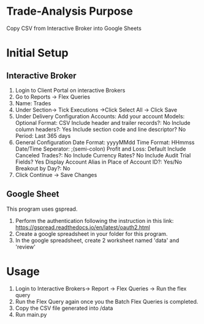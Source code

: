 # Trade-Analysis Purpose
Copy CSV from Interactive Broker into Google Sheets

# Initial Setup
## Interactive Broker
1. Login to Client Portal on interactive Brokers
2. Go to Reports -> Flex Queries
3. Name: Trades
4. Under Section-> Tick Executions ->Click Select All -> Click Save
5. Under Delivery Configuration
  Accounts: Add your account
  Models: Optional
  Format: CSV
  Include header and trailer records?: No
  Include column headers?: Yes
  Include section code and line descriptor? No
  Period: Last 365 days
6. General Configuration
  Date Format: yyyyMMdd
  Time Format: HHmmss
  Date/Time Seperator: ;(semi-colon)
  Profit and Loss: Default
  Include Canceled Trades?: No
  Include Currency Rates? No
  Include Audit Trial Fields? Yes
  Display Account Alias in Place of Account ID?: Yes/No
  Breakout by Day?: No
7. Click Continue -> Save Changes
## Google Sheet
This program uses gspread.
1. Perform the authentication following the instruction in this link: https://gspread.readthedocs.io/en/latest/oauth2.html
2. Create a google spreadsheet in your folder for this program.
3. In the google spreadsheet, create 2 worksheet named 'data' and 'review'

# Usage
1. Login to Interactive Brokers-> Report -> Flex Queries -> Run the flex query 
2. Run the Flex Query again once you the Batch Flex Queries is completed.
3. Copy the CSV file generated into /data
4. Run main.py

